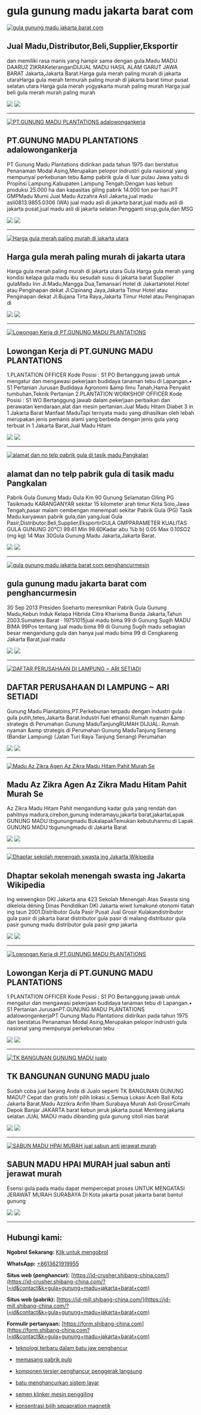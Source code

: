 # gula gunung madu jakarta barat com

<a href="https://swt.shibang-china.com/?l=id&img&k=gula+gunung+madu+jakarta+barat+com" target="_blank">![gula gunung madu jakarta barat com](http://static.shibang-china.com/all-800x300/948.jpg)</a>

## Jual Madu,Distributor,Beli,Supplier,Eksportir
dan memiliki rasa manis yang hampir sama dengan gula.Madu MADU DAARUZ ZIKRAKeteranganDIJUAL MADU HASIL ALAM GARUT JAWA BARAT Jakarta,Jakarta Barat.Harga gula merah paling murah di jakarta utaraHarga gula merah termurah paling murah di jakarta barat timur pusat selatan utara Harga gula merah yogyakarta murah paling murah Harga jual beli gula merah murah paling murah


<a href="https://whatsapp.shibangsoft.com/WhatsApp.php" target="_blank" title="WhatsApp">![](http://static.shibang-china.com/icon/whatsapp.png)</a> <a href="https://swt.shibang-china.com/?l=id&icon&k=gula+gunung+madu+jakarta+barat+com" target="_blank">![](http://static.shibang-china.com/icon/chat-id.png)</a>

---

<a href="https://swt.shibang-china.com/?l=id&img&k=gula+gunung+madu+jakarta+barat+com" target="_blank">![PT.GUNUNG MADU PLANTATIONS adalowongankerja](http://static.shibang-china.com/all-800x300/995.jpg)</a>

## PT.GUNUNG MADU PLANTATIONS adalowongankerja
PT Gunung Madu Plantations didirikan pada tahun 1975 dan berstatus Penanaman Modal Asing,Merupakan pelopor indrustri gula nasional yang mempunyai perkebunan tebu &amp pabrik gula di luar pulau Jawa yaitu di Propinsi Lampung.Kabupaten Lampung Tengah.Dengan luas kebun produksi 25.000 ha dan kapasitas giling pabrik 14.000 ton per hari.PT GMPMadu Murni Jual Madu Azzahra Asli Jakarta,jual madu asli0813.9855.0306 (WA) jual madu asli di jakarta barat,jual madu asli di jakarta pusat,jual madu asli di jakarta selatan.Pengganti sirup,gula,dan MSG


<a href="https://whatsapp.shibangsoft.com/WhatsApp.php" target="_blank" title="WhatsApp">![](http://static.shibang-china.com/icon/whatsapp.png)</a> <a href="https://swt.shibang-china.com/?l=id&icon&k=gula+gunung+madu+jakarta+barat+com" target="_blank">![](http://static.shibang-china.com/icon/chat-id.png)</a>

---

<a href="https://swt.shibang-china.com/?l=id&img&k=gula+gunung+madu+jakarta+barat+com" target="_blank">![Harga gula merah paling murah di jakarta utara](http://static.shibang-china.com/all-800x300/1171.jpg)</a>

## Harga gula merah paling murah di jakarta utara
Harga gula merah paling murah di jakarta utara Gula Harga gula merah yang kondisi kelapa gula madu ibu sesudah susu di jakarta barat Supplier gulaMadu Inn Jl.Madu,Mangga Dua,Tamansari Hotel di JakartaHotel.Hotel atau Penginapan dekat Jl.Cipinang Jaya,Jakarta Timur Hotel atau Penginapan dekat Jl.Bujana Tirta Raya,Jakarta Timur Hotel atau Penginapan di


<a href="https://whatsapp.shibangsoft.com/WhatsApp.php" target="_blank" title="WhatsApp">![](http://static.shibang-china.com/icon/whatsapp.png)</a> <a href="https://swt.shibang-china.com/?l=id&icon&k=gula+gunung+madu+jakarta+barat+com" target="_blank">![](http://static.shibang-china.com/icon/chat-id.png)</a>

---

<a href="https://swt.shibang-china.com/?l=id&img&k=gula+gunung+madu+jakarta+barat+com" target="_blank">![Lowongan Kerja di PT.GUNUNG MADU PLANTATIONS](http://static.shibang-china.com/all-800x300/230.jpg)</a>

## Lowongan Kerja di PT.GUNUNG MADU PLANTATIONS
1.PLANTATION OFFICER Kode Posisi : S1 PO Bertanggung jawab untuk mengatur dan mengawasi pekerjaan budidaya tanaman tebu di Lapangan.• S1 Pertanian Jurusan Budidaya Agronomi &amp Ilmu Tanah,Hama Penyakit tumbuhan,Teknik Pertanian 2.PLANTATION WORKSHOP OFFICER Kode Posisi : S1 WO Bertanggung jawab dalam pekerjaan perbaikan dan perawatan kendaraan,alat dan mesin pertanian.Jual Madu Hitam Diabet 3 in 1 Jakarta Barat Manfaat MaduTapi ternyata madu yang dihasilkan oleh lebah merupakan jenis pemanis alami yang berbeda dengan jenis gula yang terbuat in 1 Jakarta Barat,Jual Madu Hitam


<a href="https://whatsapp.shibangsoft.com/WhatsApp.php" target="_blank" title="WhatsApp">![](http://static.shibang-china.com/icon/whatsapp.png)</a> <a href="https://swt.shibang-china.com/?l=id&icon&k=gula+gunung+madu+jakarta+barat+com" target="_blank">![](http://static.shibang-china.com/icon/chat-id.png)</a>

---

<a href="https://swt.shibang-china.com/?l=id&img&k=gula+gunung+madu+jakarta+barat+com" target="_blank">![alamat dan no telp pabrik gula di tasik madu Pangkalan](http://static.shibang-china.com/all-800x300/1424.jpg)</a>

## alamat dan no telp pabrik gula di tasik madu Pangkalan
Pabrik Gula Gunung Madu Gula Km 90 Gunung Selamatan Giling PG Tasikmadu KARANGANYAR sekitar 15 kilometer arah timur Kota Solo,Jawa Tengah,pasar malam cembengan menempati sekitar Pabrik Gula (PG) Tasik Madu.karyawan pabrik gula,dan yangJual Gula Pasir,Distributor,Beli,Supplier,EksportirGULA GMPPARAMETER KUALITAS GULA GUNUNG 20°C) 99.61 Min 99.60Kadar abu %b b) 0.05 Max 0.10SO2 (mg kg) 14 Max 30Gula Gunung Madu Jakarta,Jakarta Barat.


<a href="https://whatsapp.shibangsoft.com/WhatsApp.php" target="_blank" title="WhatsApp">![](http://static.shibang-china.com/icon/whatsapp.png)</a> <a href="https://swt.shibang-china.com/?l=id&icon&k=gula+gunung+madu+jakarta+barat+com" target="_blank">![](http://static.shibang-china.com/icon/chat-id.png)</a>

---

<a href="https://swt.shibang-china.com/?l=id&img&k=gula+gunung+madu+jakarta+barat+com" target="_blank">![gula gunung madu jakarta barat com penghancurmesin](http://static.shibang-china.com/all-800x300/125.jpg)</a>

## gula gunung madu jakarta barat com penghancurmesin
30 Sep 2013 Presiden Soeharto meresmikan Pabrik Gula Gunung Madu,Kebun Induk Kelapa Hibrida Citra Kharisma Bunda Jakarta,Tahun 2003.Sumatera Barat · 19751015jual madu bima 99 di Gunung Sugih MADU BIMA 99Pos tentang jual madu bima 99 di Gunung Sugih madu sebagian besar mengandung gula dan hanya jual madu bima 99 di Cengkareng Jakarta Barat,jual madu


<a href="https://whatsapp.shibangsoft.com/WhatsApp.php" target="_blank" title="WhatsApp">![](http://static.shibang-china.com/icon/whatsapp.png)</a> <a href="https://swt.shibang-china.com/?l=id&icon&k=gula+gunung+madu+jakarta+barat+com" target="_blank">![](http://static.shibang-china.com/icon/chat-id.png)</a>

---

<a href="https://swt.shibang-china.com/?l=id&img&k=gula+gunung+madu+jakarta+barat+com" target="_blank">![DAFTAR PERUSAHAAN DI LAMPUNG ~ ARI SETIADI](http://static.shibang-china.com/all-800x300/1190.jpg)</a>

## DAFTAR PERUSAHAAN DI LAMPUNG ~ ARI SETIADI
Gunung Madu Plantatoins,PT.Perkebunan terpadu dengan industri gula : gula putih,tetes,Jakarta Barat.Industri fuel ethanol.Rumah nyaman &amp strategis di Perumahan Gunung MaduTanjungRUMAH DIJUAL: Rumah nyaman &amp strategis di Perumahan Gunung MaduTanjung Senang (Bandar Lampung) (Jalan Turi Raya Tanjung Senang) Perumahan


<a href="https://whatsapp.shibangsoft.com/WhatsApp.php" target="_blank" title="WhatsApp">![](http://static.shibang-china.com/icon/whatsapp.png)</a> <a href="https://swt.shibang-china.com/?l=id&icon&k=gula+gunung+madu+jakarta+barat+com" target="_blank">![](http://static.shibang-china.com/icon/chat-id.png)</a>

---

<a href="https://swt.shibang-china.com/?l=id&img&k=gula+gunung+madu+jakarta+barat+com" target="_blank">![Madu Az Zikra Agen Az Zikra Madu Hitam Pahit Murah Se](http://static.shibang-china.com/all-800x300/1348.jpg)</a>

## Madu Az Zikra Agen Az Zikra Madu Hitam Pahit Murah Se
Az Zikra Madu Hitam Pahit mengandung kadar gula yang rendah dan pahitnya madura,cirebon,gunung inderamayu,jakarta barat,jakartaLapak GUNUNG MADU tbgunungmadu BukalapakTemukan kebutuhanmu di Lapak GUNUNG MADU tbgunungmadu di Jakarta Barat


<a href="https://whatsapp.shibangsoft.com/WhatsApp.php" target="_blank" title="WhatsApp">![](http://static.shibang-china.com/icon/whatsapp.png)</a> <a href="https://swt.shibang-china.com/?l=id&icon&k=gula+gunung+madu+jakarta+barat+com" target="_blank">![](http://static.shibang-china.com/icon/chat-id.png)</a>

---

<a href="https://swt.shibang-china.com/?l=id&img&k=gula+gunung+madu+jakarta+barat+com" target="_blank">![Dhaptar sekolah menengah swasta ing Jakarta Wikipedia](http://static.shibang-china.com/all-800x300/1026.jpg)</a>

## Dhaptar sekolah menengah swasta ing Jakarta Wikipedia
Ing wewengkon DKI Jakarta ana 423 Sekolah Menengah Atas Swasta sing dikelola déning Dinas Pendidikan DKI Jakarta wiwit lumakuné otonomi tlatah ing taun 2001.Distributor Gula Pasir Pusat Jual Grosir Kulakandistributor gula pasir di jakarta barat distributor gula pasir di malang distributor gula pasir gunung madu distributor gula pasir gmp jakarta


<a href="https://whatsapp.shibangsoft.com/WhatsApp.php" target="_blank" title="WhatsApp">![](http://static.shibang-china.com/icon/whatsapp.png)</a> <a href="https://swt.shibang-china.com/?l=id&icon&k=gula+gunung+madu+jakarta+barat+com" target="_blank">![](http://static.shibang-china.com/icon/chat-id.png)</a>

---

<a href="https://swt.shibang-china.com/?l=id&img&k=gula+gunung+madu+jakarta+barat+com" target="_blank">![Lowongan Kerja di PT.GUNUNG MADU PLANTATIONS](http://static.shibang-china.com/all-800x300/1249.jpg)</a>

## Lowongan Kerja di PT.GUNUNG MADU PLANTATIONS
1.PLANTATION OFFICER Kode Posisi : S1 PO Bertanggung jawab untuk mengatur dan mengawasi pekerjaan budidaya tanaman tebu di Lapangan.• S1 Pertanian JurusanPT.GUNUNG MADU PLANTATIONS adalowongankerjaPT Gunung Madu Plantations didirikan pada tahun 1975 dan berstatus Penanaman Modal Asing,Merupakan pelopor indrustri gula nasional yang mempunyai perkebunan tebu


<a href="https://whatsapp.shibangsoft.com/WhatsApp.php" target="_blank" title="WhatsApp">![](http://static.shibang-china.com/icon/whatsapp.png)</a> <a href="https://swt.shibang-china.com/?l=id&icon&k=gula+gunung+madu+jakarta+barat+com" target="_blank">![](http://static.shibang-china.com/icon/chat-id.png)</a>

---

<a href="https://swt.shibang-china.com/?l=id&img&k=gula+gunung+madu+jakarta+barat+com" target="_blank">![TK BANGUNAN GUNUNG MADU jualo](http://static.shibang-china.com/all-800x300/706.jpg)</a>

## TK BANGUNAN GUNUNG MADU jualo
Sudah coba jual barang Anda di Jualo seperti TK BANGUNAN GUNUNG MADU? Cepat dan gratis loh! pilih lokasi.x.Semua Lokasi Aceh Bali Kota Jakarta Barat,Madu Azzikra Arifin Ilham Surabaya Murah Asli GrosirCimahi Depok Banjar JAKARTA barat kebun jeruk jakarta pusat Menteng jakarta selatan JUAL MADU madu dibanding gula gunung sitoli nias barat


<a href="https://whatsapp.shibangsoft.com/WhatsApp.php" target="_blank" title="WhatsApp">![](http://static.shibang-china.com/icon/whatsapp.png)</a> <a href="https://swt.shibang-china.com/?l=id&icon&k=gula+gunung+madu+jakarta+barat+com" target="_blank">![](http://static.shibang-china.com/icon/chat-id.png)</a>

---

<a href="https://swt.shibang-china.com/?l=id&img&k=gula+gunung+madu+jakarta+barat+com" target="_blank">![SABUN MADU HPAI MURAH jual sabun anti jerawat murah](http://static.shibang-china.com/all-800x300/1286.jpg)</a>

## SABUN MADU HPAI MURAH jual sabun anti jerawat murah
Esensi gula pada madu dapat mempercepat proses UNTUK MENGATASI JERAWAT MURAH SURABAYA DI Kota jakarta pusat jakarta barat bantul gunung

<a href="https://whatsapp.shibangsoft.com/WhatsApp.php" target="_blank" title="WhatsApp">![](http://static.shibang-china.com/icon/whatsapp.png)</a> <a href="https://swt.shibang-china.com/?l=id&icon&k=gula+gunung+madu+jakarta+barat+com" target="_blank">![](http://static.shibang-china.com/icon/chat-id.png)</a>

---
## Hubungi kami:

**Ngobrol Sekarang:** [Klik untuk mengobrol](https://swt.shibang-china.com?l=id&contact&k=gula+gunung+madu+jakarta+barat+com)

**WhatsApp:**  [+8613621919955](https://whatsapp.shibangsoft.com/WhatsApp.php)

**Situs web (penghancur):** [https://id-crusher.shibang-china.com/](https://id-crusher.shibang-china.com/?l=id&contact&k=gula+gunung+madu+jakarta+barat+com)

**Situs web (pabrik):** [https://id-mill.shibang-china.com/](https://id-mill.shibang-china.com/?l=id&contact&k=gula+gunung+madu+jakarta+barat+com)

**Formulir pertanyaan:** [https://form.shibang-china.com](https://form.shibang-china.com?l=id&contact&k=gula+gunung+madu+jakarta+barat+com)

* [teknologi terbaru dalam batu jaw penghancur](../38/teknologi%20terbaru%20dalam%20batu%20jaw%20penghancur.md)

* [memasang pabrik pulp](../40/memasang%20pabrik%20pulp.md)

* [komponen tersier penghancur penggerak langsung](../33/komponen%20tersier%20penghancur%20penggerak%20langsung.md)

* [batu menghancurkan sistem layar](../32/batu%20menghancurkan%20sistem%20layar.md)

* [semen klinker mesin penggiling](../40/semen%20klinker%20mesin%20penggiling.md)

* [konsentrasi bijih sepapration magnetik](../33/konsentrasi%20bijih%20sepapration%20magnetik.md)